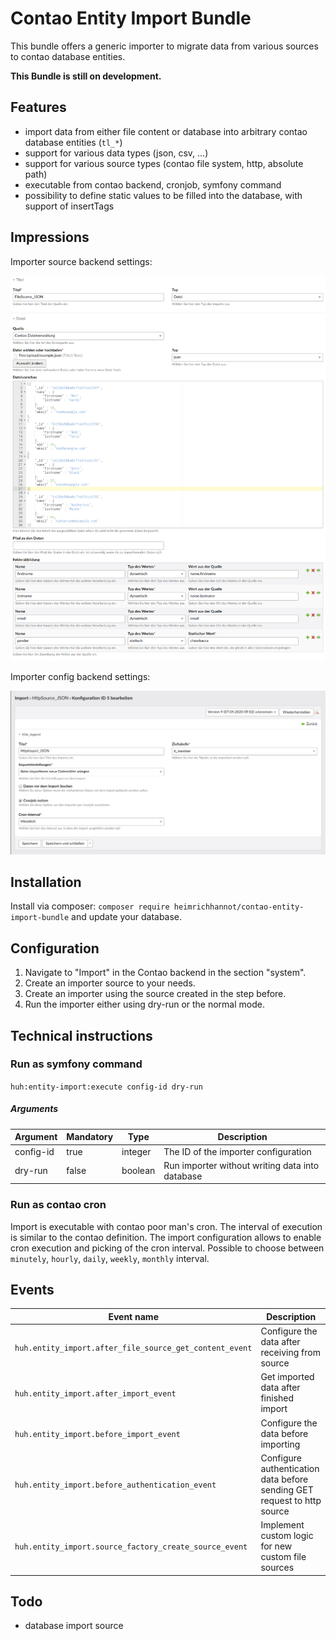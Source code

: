 # Contao Entity Import Bundle

This bundle offers a generic importer to migrate data from various sources to contao database entities.

**This Bundle is still on development.**

## Features

- import data from either file content or database into arbitrary contao database entities (`tl_*`)
- support for various data types (json, csv, ...)
- support for various source types (contao file system, http, absolute path)
- executable from contao backend, cronjob, symfony command
- possibility to define static values to be filled into the database, with support of insertTags

## Impressions

Importer source backend settings:

![alt import_source_1](./docs/img/importer_source.png)

Importer config backend settings:

![alt privacy config](./docs/img/importer_config.png)

## Installation

Install via composer: `composer require heimrichhannot/contao-entity-import-bundle` and update your database.

## Configuration

1. Navigate to "Import" in the Contao backend in the section "system".
1. Create an importer source to your needs.
1. Create an importer using the source created in the step before.
1. Run the importer either using dry-run or the normal mode.

## Technical instructions
### Run as symfony command

`huh:entity-import:execute config-id dry-run`

##### Arguments
Argument | Mandatory | Type | Description
--------|--------|-------|---
config-id | true | integer |The ID of the importer configuration
dry-run | false | boolean |Run importer without writing data into database

### Run as contao cron

Import is executable with contao poor man's cron. The interval of execution is similar to the contao definition.
The import configuration allows to enable cron execution and picking of the cron interval.
Possible to choose between `minutely`, `hourly`, `daily`, `weekly`, `monthly` interval.

## Events
Event name  | Description
------|------------
`huh.entity_import.after_file_source_get_content_event` | Configure the data after receiving from source
`huh.entity_import.after_import_event` | Get imported data after finished import
`huh.entity_import.before_import_event` | Configure the data before importing
`huh.entity_import.before_authentication_event` | Configure authentication data before sending GET request to http source
`huh.entity_import.source_factory_create_source_event` | Implement custom logic for new custom file sources

## Todo

- database import source